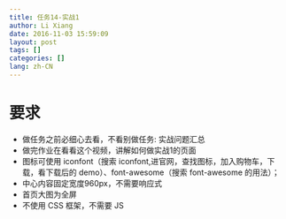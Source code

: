 ```yaml
---
title: 任务14-实战1
author: Li Xiang
date: 2016-11-03 15:59:09
layout: post
tags: []
categories: []
lang: zh-CN
---
```


# 要求 #

- 做任务之前必细心去看，不看别做任务: 实战问题汇总
- 做完作业在看看这个视频，讲解如何做实战1的页面
- 图标可使用 iconfont（搜索 iconfont,进官网，查找图标，加入购物车，下载，看下载后的 demo）、font-awesome（搜索 font-awesome 的用法）；
- 中心内容固定宽度960px，不需要响应式
- 首页大图为全屏
- 不使用 CSS 框架，不需要 JS
